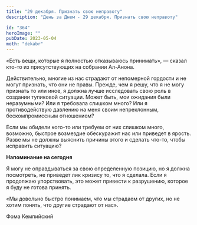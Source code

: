 ```yaml
---
title: "29 декабря. Признать свою неправоту"
description: "День за Днем - 29 декабря. Признать свою неправоту"

id: "364"
heroImage: ""
pubDate: 2023-05-04
moth: "dekabr"
---
```


«Есть вещи, которые я полностью отказываюсь принимать», — сказал кто-то из
присутствующих на собрании Ал-Анона.

Действительно, многие из нас страдают от непомерной гордости и не могут
признать, что они не правы. Прежде, чем я решу, что я не могу признать то или
иное, я должна лучше исследовать свою роль в создании тупиковой ситуации.
Может быть, мои ожидания были неразумными? Или я требовала слишком много? Или
я противодействую давлению на меня своим непреклонным, бескомпромиссным
отношением?

Если мы обидели кого-то или требуем от них слишком много, возможно, быстрое
возмездие обескуражит нас или приведет в ярость. Разве мы не должны выяснить
причины этого и сделать что-то, чтобы исправить ситуацию?

**Напоминание на сегодня**

Я могу не оправдываться за свою определенную позицию, но я должна посмотреть,
не приведет лик кризису то, что я сделала. Если я продолжаю упорствовать, это
может привести к разрушению, которое я буду не готова принять.

«Мы довольно быстро понимаем, что мы страдаем от других, но не хотим понять,
что другие страдают от нас».

Фома Кемпийский
